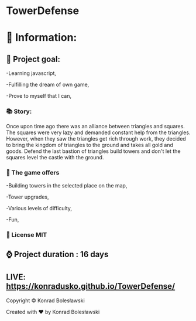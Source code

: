 # TowerDefense


#  :book: Information:

## :newspaper: Project goal:
-Learning javascript,

-Fulfilling the dream of own game,

-Prove to myself that I can,

### :books: Story:
Once upon time ago  there was an alliance between triangles and squares. The squares were very lazy and demanded constant help from the triangles. However, when they saw the triangles get rich through work, they decided to bring the kingdom of triangles to the ground and takes all gold and goods.
Defend the last bastion of triangles build towers and don't let the squares level the castle with the ground.

### :dart: The game offers

-Building towers in the selected place on the map,

-Tower upgrades,

-Various levels of difficulty,

-Fun,

### :open_file_folder: License MIT
## :watch: Project duration : 16 days

## LIVE: https://konradusko.github.io/TowerDefense/
 Copyright © Konrad Bolesławski
 
 Created with :heart: by Konrad Bolesławski
